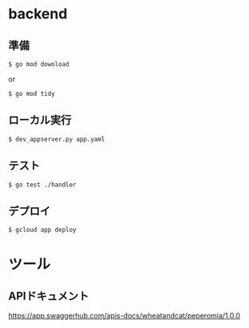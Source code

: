 # backend

## 準備

```
$ go mod download
```

or

```
$ go mod tidy
```


## ローカル実行

```
$ dev_appserver.py app.yaml
```

## テスト

```
$ go test ./handler
```

## デプロイ

```
$ gcloud app deploy
```

# ツール

## APIドキュメント

https://app.swaggerhub.com/apis-docs/wheatandcat/peperomia/1.0.0